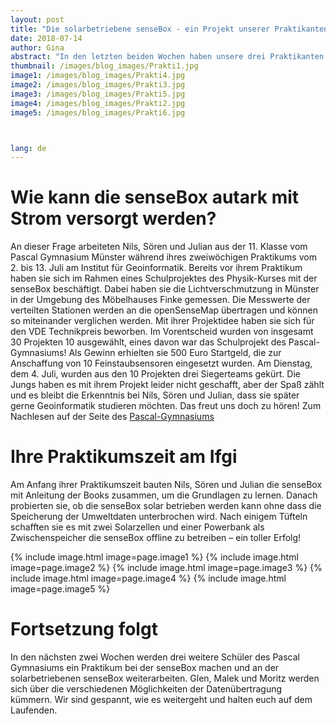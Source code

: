 ```yaml
---
layout: post
title: "Die solarbetriebene senseBox - ein Projekt unserer Praktikanten"
date: 2018-07-14
author: Gina
abstract: "In den letzten beiden Wochen haben unsere drei Praktikanten Nils, Sören und Julian vom Pascal-Gymnasium Münster an einer solarbetriebenen senseBox gearbeitet. Genaueres zu ihrem Praktikum erfahrt ihr hier."
thumbnail: /images/blog_images/Prakti1.jpg
image1: /images/blog_images/Prakti4.jpg
image2: /images/blog_images/Prakti3.jpg
image3: /images/blog_images/Prakti5.jpg
image4: /images/blog_images/Prakti2.jpg
image5: /images/blog_images/Prakti6.jpg



lang: de
---
```

Wie kann die senseBox autark mit Strom versorgt werden?
============
An dieser Frage arbeiteten Nils, Sören und Julian aus der 11. Klasse vom Pascal Gymnasium Münster während ihres zweiwöchigen Praktikums vom 2. bis 13. Juli am Institut für Geoinformatik.
Bereits vor ihrem Praktikum haben sie sich im Rahmen eines Schulprojektes des Physik-Kurses mit der senseBox beschäftigt. Dabei haben sie die Lichtverschmutzung in Münster in der Umgebung des Möbelhauses Finke gemessen. Die Messwerte der verteilten Stationen werden an die openSenseMap übertragen und können so miteinander verglichen werden. Mit ihrer Projektidee haben sie sich für den VDE Technikpreis beworben. Im Vorentscheid wurden von insgesamt 30 Projekten 10 ausgewählt, eines davon war das Schulprojekt des Pascal-Gymnasiums! Als Gewinn erhielten sie 500 Euro Startgeld, die zur Anschaffung von 10 Feinstaubsensoren eingesetzt wurden. Am Dienstag, dem 4. Juli, wurden aus den 10 Projekten drei Siegerteams gekürt. Die Jungs haben es mit ihrem Projekt leider nicht geschafft, aber der Spaß zählt und es bleibt die Erkenntnis bei Nils, Sören und Julian, dass sie später gerne Geoinformatik studieren möchten. Das freut uns doch zu hören! Zum Nachlesen auf der Seite des [Pascal-Gymnasiums](http://pascal-gym.de/index.php/schulleben/aktuelle-beitraege/25-mint-ec/718-500-euro-fuer-das-klima-netzwerk ) 


Ihre Praktikumszeit am Ifgi
============
Am Anfang ihrer Praktikumszeit bauten Nils, Sören und Julian die senseBox mit Anleitung der Books zusammen, um die Grundlagen zu lernen. Danach probierten sie, ob die senseBox solar betrieben werden kann ohne dass die Speicherung der Umweltdaten unterbrochen wird. Nach einigem Tüfteln schafften sie es mit zwei Solarzellen und einer Powerbank als Zwischenspeicher die senseBox offline zu betreiben – ein toller Erfolg!

{% include image.html image=page.image1 %}
{% include image.html image=page.image2 %}
{% include image.html image=page.image3 %}
{% include image.html image=page.image4 %}
{% include image.html image=page.image5 %}


Fortsetzung folgt
============
In den nächsten zwei Wochen werden drei weitere Schüler des Pascal Gymnasiums ein Praktikum bei der senseBox machen und an der solarbetriebenen senseBox weiterarbeiten. Glen, Malek und Moritz werden sich über die verschiedenen Möglichkeiten der Datenübertragung kümmern. Wir sind gespannt, wie es weitergeht und halten euch auf dem Laufenden.






